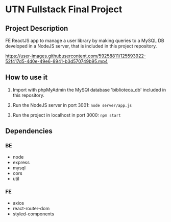 # UTN Fullstack Final Project

## Project Description
FE ReactJS app to manage a user library by making queries to a MySQL DB developed in a NodeJS server, that is included in this project repository.

https://user-images.githubusercontent.com/59258811/125593922-52f417d5-4d0e-49e6-8941-b3d570749b95.mp4

## How to use it
1. Import with phpMyAdmin the MySQl database 'biblioteca_db' included in this repository.

2. Run the NodeJS server in port 3001:
`node server/app.js`

3. Run the project in localhost in port 3000:
`npm start`

## Dependencies
### BE
- node
- express
- mysql
- cors
- util


### FE
- axios
- react-router-dom
- styled-components
